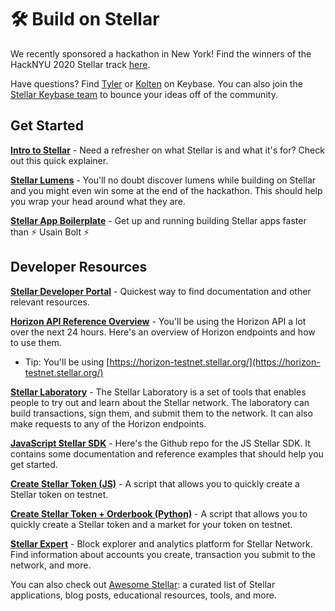 # 🛠️ Build on Stellar 

We recently sponsored a hackathon in New York! Find the winners of the HackNYU 2020 Stellar track [here](https://hacknyu-2020.devpost.com/submissions/search?utf8=%E2%9C%93&prize_filter%5Bprizes%5D%5B%5D=35771). 

Have questions? Find [Tyler](https://keybase.io/tyvdh) or [Kolten](https://keybase.io/kolten) on Keybase. You can also join the [Stellar Keybase team](https://keybase.io/team/stellar.public) to bounce your ideas off of the community. 

## Get Started

[**Intro to Stellar**](https://stellar.org/learn/intro-to-stellar) - Need a refresher on what Stellar is and what it's for? Check out this quick explainer.

[**Stellar Lumens**](https://stellar.org/lumens) - You'll no doubt discover lumens while building on Stellar and you might even win some at the end of the hackathon. This should help you wrap your head around what they are.

[**Stellar App Boilerplate**](https://github.com/tyvdh/hack-stellar) - Get up and running building Stellar apps faster than ⚡️ Usain Bolt ⚡️

## Developer Resources

[**Stellar Developer Portal**](https://www.stellar.org/developers/) - Quickest way to find documentation and other relevant resources.

[**Horizon API Reference Overview**](https://www.stellar.org/developers/reference/) - You'll be using the Horizon API a lot over the next 24 hours. Here's an overview of Horizon endpoints and how to use them.
  - Tip: You'll be using [https://horizon-testnet.stellar.org/](https://horizon-testnet.stellar.org/) 

[**Stellar Laboratory**](https://www.stellar.org/laboratory/) - The Stellar Laboratory is a set of tools that enables people to try out and learn about the Stellar network. The laboratory can build transactions, sign them, and submit them to the network. It can also make requests to any of the Horizon endpoints.

[**JavaScript Stellar SDK**](https://github.com/stellar/js-stellar-sdk) - Here's the Github repo for the JS Stellar SDK. It contains some documentation and reference examples that should help you get started.

[**Create Stellar Token (JS)**](https://github.com/msfeldstein/create-stellar-token) - A script that allows you to quickly create a Stellar token on testnet.

[**Create Stellar Token + Orderbook (Python)**](https://github.com/koltenb/stellar-asset-issuer-script) - A script that allows you to quickly create a Stellar token and a market for your token on testnet. 

[**Stellar Expert**](https://stellar.expert/explorer/public) - Block explorer and analytics platform for Stellar Network. Find information about accounts you create, transaction you submit to the network, and more. 

You can also check out [Awesome Stellar](https://github.com/koltenb/awesome-stellar): a curated list of Stellar applications, blog posts, educational resources, tools, and more.
